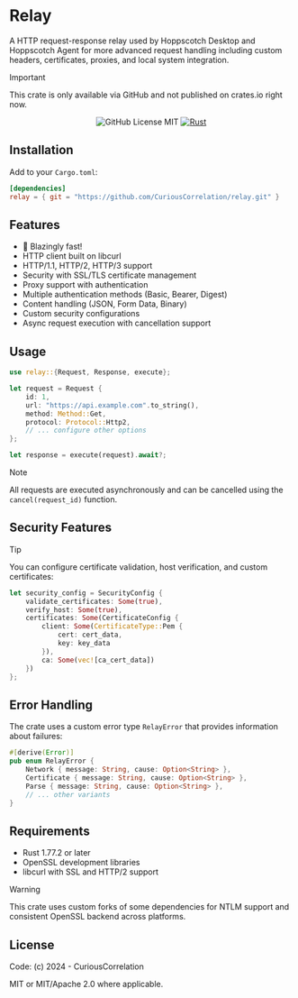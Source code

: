 # Relay

A HTTP request-response relay used by Hoppscotch Desktop and Hoppscotch Agent for more advanced request handling including custom headers, certificates, proxies, and local system integration.

> [!IMPORTANT]
> This crate is only available via GitHub and not published on crates.io right now.

<div align="center">

![GitHub License MIT](https://img.shields.io/github/license/CuriousCorrelation/relay)
[![Rust](https://img.shields.io/badge/Rust-1.77.2+-orange)](https://www.rust-lang.org)

</div>

## Installation

Add to your `Cargo.toml`:

```toml
[dependencies]
relay = { git = "https://github.com/CuriousCorrelation/relay.git" }
```

## Features

- 🦀 Blazingly fast!
- HTTP client built on libcurl
- HTTP/1.1, HTTP/2, HTTP/3 support
- Security with SSL/TLS certificate management
- Proxy support with authentication
- Multiple authentication methods (Basic, Bearer, Digest)
- Content handling (JSON, Form Data, Binary)
- Custom security configurations
- Async request execution with cancellation support

## Usage

```rust
use relay::{Request, Response, execute};

let request = Request {
    id: 1,
    url: "https://api.example.com".to_string(),
    method: Method::Get,
    protocol: Protocol::Http2,
    // ... configure other options
};

let response = execute(request).await?;
```

> [!NOTE]
> All requests are executed asynchronously and can be cancelled using the `cancel(request_id)` function.

## Security Features

> [!TIP]
> You can configure certificate validation, host verification, and custom certificates:

```rust
let security_config = SecurityConfig {
    validate_certificates: Some(true),
    verify_host: Some(true),
    certificates: Some(CertificateConfig {
        client: Some(CertificateType::Pem { 
            cert: cert_data,
            key: key_data 
        }),
        ca: Some(vec![ca_cert_data])
    })
};
```

## Error Handling

The crate uses a custom error type `RelayError` that provides information about failures:

```rust
#[derive(Error)]
pub enum RelayError {
    Network { message: String, cause: Option<String> },
    Certificate { message: String, cause: Option<String> },
    Parse { message: String, cause: Option<String> },
    // ... other variants
}
```

## Requirements

- Rust 1.77.2 or later
- OpenSSL development libraries
- libcurl with SSL and HTTP/2 support

> [!WARNING]
> This crate uses custom forks of some dependencies for NTLM support and consistent OpenSSL backend across platforms.

## License

Code: (c) 2024 - CuriousCorrelation

MIT or MIT/Apache 2.0 where applicable.
